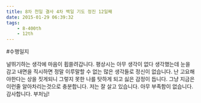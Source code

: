 ```yaml
---
title: 8차 천일 결사 4차 백일 기도 정진 12일째
date: 2015-01-29 06:39:32
tags:
    - 8-400th
    - 12th
---
```


#수행일지

널뛰기하는 생각에 마음이 휩쓸려갑니다. 평상시는 아무 생각이 없다 생각했는데 눈을 감고 내면을 직시하면 정말 이루말할 수 없는 많은 생각들로 정신이 없습니다. 난 고요해야한다는 상을 짓게되니 그렇지 못한 나를 탓하게 되고 싫은 감정이 듭니다. 그냥 지금은 이런줄 알아차리는것으로 충분합니다. 저는 잘 살고 있습니다. 아무 부족함이 없습니다. 감사합니다. 부처님!
